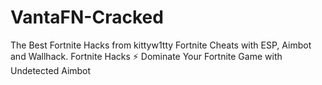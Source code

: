 # VantaFN-Cracked
The Best Fortnite Hacks from kittyw1tty Fortnite Cheats with ESP, Aimbot and Wallhack. Fortnite Hacks ⚡ Dominate Your Fortnite Game with Undetected Aimbot
